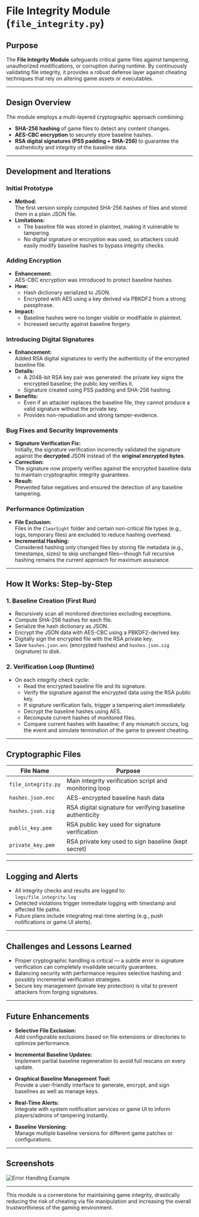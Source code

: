 # File Integrity Module (`file_integrity.py`)

## Purpose

The **File Integrity Module** safeguards critical game files against tampering, unauthorized modifications, or corruption during runtime. By continuously validating file integrity, it provides a robust defense layer against cheating techniques that rely on altering game assets or executables.

---

## Design Overview

The module employs a multi-layered cryptographic approach combining:

- **SHA-256 hashing** of game files to detect any content changes.
- **AES-CBC encryption** to securely store baseline hashes.
- **RSA digital signatures (PSS padding + SHA-256)** to guarantee the authenticity and integrity of the baseline data.

---

## Development and Iterations

### Initial Prototype

- **Method:**  
  The first version simply computed SHA-256 hashes of files and stored them in a plain JSON file.  
- **Limitations:**  
  - The baseline file was stored in plaintext, making it vulnerable to tampering.  
  - No digital signature or encryption was used, so attackers could easily modify baseline hashes to bypass integrity checks.  

### Adding Encryption

- **Enhancement:**  
  AES-CBC encryption was introduced to protect baseline hashes.  
- **How:**  
  - Hash dictionary serialized to JSON.  
  - Encrypted with AES using a key derived via PBKDF2 from a strong passphrase.  
- **Impact:**  
  - Baseline hashes were no longer visible or modifiable in plaintext.  
  - Increased security against baseline forgery.

### Introducing Digital Signatures

- **Enhancement:**  
  Added RSA digital signatures to verify the authenticity of the encrypted baseline file.  
- **Details:**  
  - A 2048-bit RSA key pair was generated: the private key signs the encrypted baseline; the public key verifies it.  
  - Signature created using PSS padding and SHA-256 hashing.  
- **Benefits:**  
  - Even if an attacker replaces the baseline file, they cannot produce a valid signature without the private key.  
  - Provides non-repudiation and strong tamper-evidence.

### Bug Fixes and Security Improvements

- **Signature Verification Fix:**  
  Initially, the signature verification incorrectly validated the signature against the **decrypted** JSON instead of the **original encrypted bytes**.  
- **Correction:**  
  The signature now properly verifies against the encrypted baseline data to maintain cryptographic integrity guarantees.  
- **Result:**  
  Prevented false negatives and ensured the detection of any baseline tampering.

### Performance Optimization

- **File Exclusion:**  
  Files in the `ClearSight` folder and certain non-critical file types (e.g., logs, temporary files) are excluded to reduce hashing overhead.  
- **Incremental Hashing:**  
  Considered hashing only changed files by storing file metadata (e.g., timestamps, sizes) to skip unchanged files—though full recursive hashing remains the current approach for maximum assurance.

---

## How It Works: Step-by-Step

### 1. Baseline Creation (First Run)

- Recursively scan all monitored directories excluding exceptions.  
- Compute SHA-256 hashes for each file.  
- Serialize the hash dictionary as JSON.  
- Encrypt the JSON data with AES-CBC using a PBKDF2-derived key.  
- Digitally sign the encrypted file with the RSA private key.  
- Save `hashes.json.enc` (encrypted hashes) and `hashes.json.sig` (signature) to disk.

### 2. Verification Loop (Runtime)

- On each integrity check cycle:  
  - Read the encrypted baseline file and its signature.  
  - Verify the signature against the encrypted data using the RSA public key.  
  - If signature verification fails, trigger a tampering alert immediately.  
  - Decrypt the baseline hashes using AES.  
  - Recompute current hashes of monitored files.  
  - Compare current hashes with baseline; if any mismatch occurs, log the event and simulate termination of the game to prevent cheating.

---

## Cryptographic Files

| File Name           | Purpose                                                        |
|---------------------|----------------------------------------------------------------|
| `file_integrity.py` | Main integrity verification script and monitoring loop         |
| `hashes.json.enc`   | AES-encrypted baseline hash data                               |
| `hashes.json.sig`   | RSA digital signature for verifying baseline authenticity      |
| `public_key.pem`    | RSA public key used for signature verification                 |
| `private_key.pem`   | RSA private key used to sign baseline (kept secret)            |

---

## Logging and Alerts

- All integrity checks and results are logged to:  
  `logs/file_integrity.log`  
- Detected violations trigger immediate logging with timestamp and affected file paths.  
- Future plans include integrating real-time alerting (e.g., push notifications or game UI alerts).

---

## Challenges and Lessons Learned

- Proper cryptographic handling is critical — a subtle error in signature verification can completely invalidate security guarantees.  
- Balancing security with performance requires selective hashing and possibly incremental verification strategies.  
- Secure key management (private key protection) is vital to prevent attackers from forging signatures.

---

## Future Enhancements

- **Selective File Exclusion:**  
  Add configurable exclusions based on file extensions or directories to optimize performance.

- **Incremental Baseline Updates:**  
  Implement partial baseline regeneration to avoid full rescans on every update.

- **Graphical Baseline Management Tool:**  
  Provide a user-friendly interface to generate, encrypt, and sign baselines as well as manage keys.

- **Real-Time Alerts:**  
  Integrate with system notification services or game UI to inform players/admins of tampering instantly.

- **Baseline Versioning:**  
  Manage multiple baseline versions for different game patches or configurations.

---

## Screenshots

![Error Handling Example](https://github.com/user-attachments/assets/2f619ffb-3073-4457-9c00-8fede39447c0)

---

This module is a cornerstone for maintaining game integrity, drastically reducing the risk of cheating via file manipulation and increasing the overall trustworthiness of the gaming environment.
